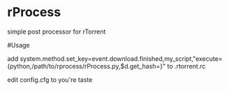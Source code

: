 rProcess
========

simple post processor for rTorrent


#Usage

add
system.method.set_key=event.download.finished,my_script,"execute={python,/path/to/rprocess/rProcess.py,$d.get_hash=}"
to .rtorrent.rc

edit config.cfg to you're taste
